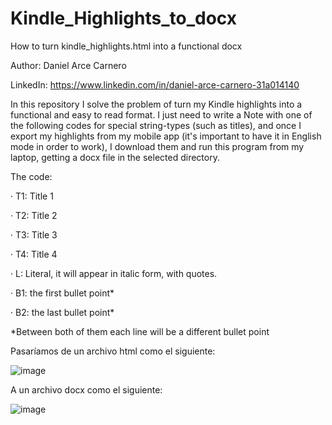 # Kindle_Highlights_to_docx
How to turn kindle_highlights.html into a functional docx

Author: Daniel Arce Carnero

LinkedIn: https://www.linkedin.com/in/daniel-arce-carnero-31a014140


In this repository I solve the problem of turn my Kindle highlights into a functional and easy to read format. I just need to write a Note with one of the following codes for special string-types (such as titles), and once I export my highlights from my mobile app (it's important to have it in English mode in order to work), I download them and run this program from my laptop, getting a docx file in the selected directory.

The code:

· T1: Title 1

· T2: Title 2

· T3: Title 3

· T4: Title 4

· L: Literal, it will appear in italic form, with quotes.

· B1: the first bullet point*

· B2: the last bullet point*

*Between both of them each line will be a different bullet point


Pasaríamos de un archivo html como el siguiente:

![image](https://user-images.githubusercontent.com/89532567/185655537-aa121f50-3609-46ec-a888-75aaa685f159.png)


A un archivo docx como el siguiente:

![image](https://user-images.githubusercontent.com/89532567/185654297-6d337a33-62ed-4ba4-b81b-6e9f4339f22c.png)
